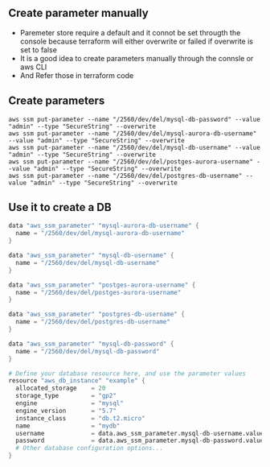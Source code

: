 ## Create parameter manually
- Paremeter store require a default and it connot be set througth the console because terraform will either overwrite or failed if overwrite is set to false
- It is a good idea to create parameters manually through the connsle or aws CLI
- And Refer those in terraform code

## Create parameters
```
aws ssm put-parameter --name "/2560/dev/del/mysql-db-password" --value "admin" --type "SecureString" --overwrite
aws ssm put-parameter --name "/2560/dev/del/mysql-aurora-db-username" --value "admin" --type "SecureString" --overwrite
aws ssm put-parameter --name "/2560/dev/del/mysql-db-username" --value "admin" --type "SecureString" --overwrite
aws ssm put-parameter --name "/2560/dev/del/postges-aurora-username" --value "admin" --type "SecureString" --overwrite
aws ssm put-parameter --name "/2560/dev/del/postgres-db-username" --value "admin" --type "SecureString" --overwrite
```
## Use it to create a DB
```s
data "aws_ssm_parameter" "mysql-aurora-db-username" {
  name = "/2560/dev/del/mysql-aurora-db-username"
}

data "aws_ssm_parameter" "mysql-db-username" {
  name = "/2560/dev/del/mysql-db-username"
}

data "aws_ssm_parameter" "postges-aurora-username" {
  name = "/2560/dev/del/postges-aurora-username"
}

data "aws_ssm_parameter" "postgres-db-username" {
  name = "/2560/dev/del/postgres-db-username"
}

data "aws_ssm_parameter" "mysql-db-password" {
  name = "/2560/dev/del/mysql-db-password"
}

# Define your database resource here, and use the parameter values
resource "aws_db_instance" "example" {
  allocated_storage    = 20
  storage_type         = "gp2"
  engine               = "mysql"
  engine_version       = "5.7"
  instance_class       = "db.t2.micro"
  name                 = "mydb"
  username             = data.aws_ssm_parameter.mysql-db-username.value # Retrieve the MySQL DB username
  password             = data.aws_ssm_parameter.mysql-db-password.value # Retrieve the MySQL DB password
  # Other database configuration options...
}
```